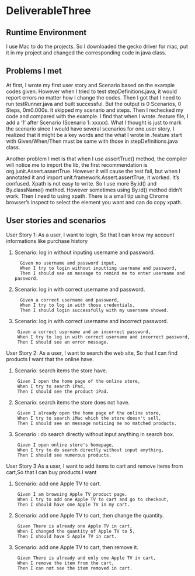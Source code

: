 # DeliverableThree
Runtime Environment
----------------------
I use Mac to do the projects. So I downloaded the gecko driver for mac, put it in my project and changed the corresponding code in java class.

Problems I met
--------------------
At first, I wrote my first user story and Scenario based on the example codes given. However when I tried to test stepDefinitions.java, it would report errors no matter how I change the codes. Then I got that I need to run testRunner.java and built successful. But the output is 0 Scenarios, 0 Steps, 0m0.000s. It skipped my scenario and steps. Then I rechecked my code and compared with the example. I find that when I wrote .feature file, I add a ‘1’ after Scenario (Scenario 1: xxxxx). What I thought is just to mark the scenario since I would have several scenarios for one user story.  I realized that it might be a key words and the what I wrote in .feature start with Given/When/Then must be same with those in stepDefinitions.java class. 

Another problem I met is that when I use assertTrue() method, the compiler will notice me to import the lib, the first recommendation  is org.junit.Assert.assertTrue. However it will cause the test fail, but when I annotated it and import unit.framework.Assert.assertTrue; it worked. It’s confused.
Xpath is not easy to write. So I use more By.id() and By.className() method. However sometimes using By.id() method didn’t work. Then I need to using xpath. There is a small tip using Chrome browser’s inspect to select the element you want and can do copy xpath.

User stories and scenarios
--------------------
User Story 1: As a user, I want to login, So that I can know my account informations like purchase history</br>  

1) Scenario: log in without inputing username and password.  

	     Given no username and password input,
         When I try to login without inputting username and password,
         Then I should see an message to remind me to enter username and password.	  
	     
2) Scenario: log in with correct username and password.  

	     Given a correct username and password,
         When I try to log in with those credentials,
         Then I should login successfully with my username showed.	     
	     
3) Scenario: log in with correct username and incorrect password.  

	    Given a correct username and an incorrect password,
        When I try to log in with correct username and incorrect password,
        Then I should see an error message.
	    
User Story 2: As a user, I want to search the web site, So that I can find products I want that the online have.  

1) Scenario: search items the store have.  

	    Given I open the home page of the online store,	    
        When I try to search iPad,
        Then I should see the product iPad.    
	    
2) Scenario: search items the store does not have.  

        Given I already open the home page of the online store, 
        When I try to search iMac which the store doesn't sell, 
        Then I should see an message noticing me no matched products.   
	    
3) Scenario : do search directly without input anything in search box.  

	    Given I open online store's homepage,
        When I try to do search directly without input anything,
        Then I should see numerous products.  
	    	    
User Story 3:As a user, I want to add items to cart and remove items from cart,So that I can buy products I want</br>  

1) Scenario: add one Apple TV to cart.    

	    Given I am browsing Apple TV product page.
        When I try to add one Apple TV to cart and go to checkout,
        Then I should have one Apple TV in my cart.	    
	    
2) Scenario: add one Apple TV to cart, then change the quantity.  

	    Given There is already one Apple TV in cart,
        When I changed the quantity of Apple TV to 5,
        Then I should have 5 Apple TV in cart.  
	    
3) Scenario: add one Apple TV to cart, then remove it.  

	    Given There is already and only one Apple TV in cart,
        When I remove the item from the cart,
        Then I can not see the item removed in cart.
